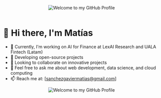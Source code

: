 
<div align="center">
  <img src="https://github.com/BrunnerLivio/brunnerlivio/blob/master/images/welcome.png?raw=true" style="max-width: 100%;" alt="Welcome to my GitHub Profile" />
  <br />
  <br />
</div>

# 👋 Hi there, I'm Matías

- 🔭 Currently, I'm working on AI for Finance at LexAI Research and UALA Fintech (Latam)
- 🌱 Developing open-source projects
- 👯 Looking to collaborate on innovative projects
- 💬 Feel free to ask me about web development, data science, and cloud computing
- 📫 Reach me at: [sanchezgaviermatias@gmail.com]

<!-- "Hero" Header -->
<div align="center">
  <img src="https://media1.giphy.com/media/v1.Y2lkPTc5MGI3NjExcHJuMHFoeTIxYzlwNWJsNWF3dTV5ODFleXN2MXY4cmt4Y3QwdWU0cCZlcD12MV9pbnRlcm5hbF9naWZfYnlfaWQmY3Q9Zw/uhhEKTfedQowM/giphy.gif" style="max-width: 100%;" alt="Welcome to my GitHub Profile" />
</div>
